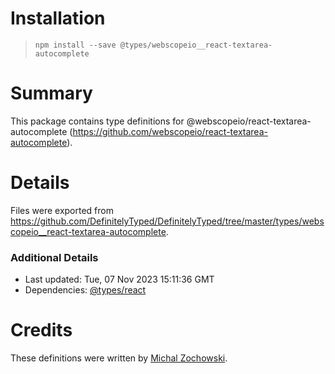 # Installation
> `npm install --save @types/webscopeio__react-textarea-autocomplete`

# Summary
This package contains type definitions for @webscopeio/react-textarea-autocomplete (https://github.com/webscopeio/react-textarea-autocomplete).

# Details
Files were exported from https://github.com/DefinitelyTyped/DefinitelyTyped/tree/master/types/webscopeio__react-textarea-autocomplete.

### Additional Details
 * Last updated: Tue, 07 Nov 2023 15:11:36 GMT
 * Dependencies: [@types/react](https://npmjs.com/package/@types/react)

# Credits
These definitions were written by [Michal Zochowski](https://github.com/michauzo).
